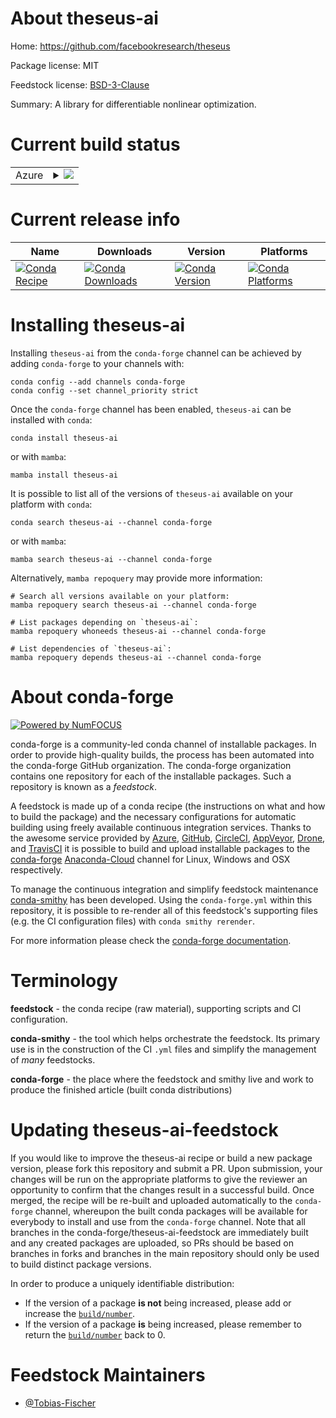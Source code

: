 About theseus-ai
================

Home: https://github.com/facebookresearch/theseus

Package license: MIT

Feedstock license: [BSD-3-Clause](https://github.com/conda-forge/theseus-ai-feedstock/blob/main/LICENSE.txt)

Summary: A library for differentiable nonlinear optimization.

Current build status
====================


<table>
    
  <tr>
    <td>Azure</td>
    <td>
      <details>
        <summary>
          <a href="https://dev.azure.com/conda-forge/feedstock-builds/_build/latest?definitionId=18371&branchName=main">
            <img src="https://dev.azure.com/conda-forge/feedstock-builds/_apis/build/status/theseus-ai-feedstock?branchName=main">
          </a>
        </summary>
        <table>
          <thead><tr><th>Variant</th><th>Status</th></tr></thead>
          <tbody><tr>
              <td>linux_64_cuda_compiler_version11.2cxx_compiler_version10python3.10.____cpython</td>
              <td>
                <a href="https://dev.azure.com/conda-forge/feedstock-builds/_build/latest?definitionId=18371&branchName=main">
                  <img src="https://dev.azure.com/conda-forge/feedstock-builds/_apis/build/status/theseus-ai-feedstock?branchName=main&jobName=linux&configuration=linux%20linux_64_cuda_compiler_version11.2cxx_compiler_version10python3.10.____cpython" alt="variant">
                </a>
              </td>
            </tr><tr>
              <td>linux_64_cuda_compiler_version11.2cxx_compiler_version10python3.8.____cpython</td>
              <td>
                <a href="https://dev.azure.com/conda-forge/feedstock-builds/_build/latest?definitionId=18371&branchName=main">
                  <img src="https://dev.azure.com/conda-forge/feedstock-builds/_apis/build/status/theseus-ai-feedstock?branchName=main&jobName=linux&configuration=linux%20linux_64_cuda_compiler_version11.2cxx_compiler_version10python3.8.____cpython" alt="variant">
                </a>
              </td>
            </tr><tr>
              <td>linux_64_cuda_compiler_version11.2cxx_compiler_version10python3.9.____cpython</td>
              <td>
                <a href="https://dev.azure.com/conda-forge/feedstock-builds/_build/latest?definitionId=18371&branchName=main">
                  <img src="https://dev.azure.com/conda-forge/feedstock-builds/_apis/build/status/theseus-ai-feedstock?branchName=main&jobName=linux&configuration=linux%20linux_64_cuda_compiler_version11.2cxx_compiler_version10python3.9.____cpython" alt="variant">
                </a>
              </td>
            </tr><tr>
              <td>linux_64_cuda_compiler_versionNonecxx_compiler_version11python3.10.____cpython</td>
              <td>
                <a href="https://dev.azure.com/conda-forge/feedstock-builds/_build/latest?definitionId=18371&branchName=main">
                  <img src="https://dev.azure.com/conda-forge/feedstock-builds/_apis/build/status/theseus-ai-feedstock?branchName=main&jobName=linux&configuration=linux%20linux_64_cuda_compiler_versionNonecxx_compiler_version11python3.10.____cpython" alt="variant">
                </a>
              </td>
            </tr><tr>
              <td>linux_64_cuda_compiler_versionNonecxx_compiler_version11python3.8.____cpython</td>
              <td>
                <a href="https://dev.azure.com/conda-forge/feedstock-builds/_build/latest?definitionId=18371&branchName=main">
                  <img src="https://dev.azure.com/conda-forge/feedstock-builds/_apis/build/status/theseus-ai-feedstock?branchName=main&jobName=linux&configuration=linux%20linux_64_cuda_compiler_versionNonecxx_compiler_version11python3.8.____cpython" alt="variant">
                </a>
              </td>
            </tr><tr>
              <td>linux_64_cuda_compiler_versionNonecxx_compiler_version11python3.9.____cpython</td>
              <td>
                <a href="https://dev.azure.com/conda-forge/feedstock-builds/_build/latest?definitionId=18371&branchName=main">
                  <img src="https://dev.azure.com/conda-forge/feedstock-builds/_apis/build/status/theseus-ai-feedstock?branchName=main&jobName=linux&configuration=linux%20linux_64_cuda_compiler_versionNonecxx_compiler_version11python3.9.____cpython" alt="variant">
                </a>
              </td>
            </tr><tr>
              <td>osx_64_python3.10.____cpython</td>
              <td>
                <a href="https://dev.azure.com/conda-forge/feedstock-builds/_build/latest?definitionId=18371&branchName=main">
                  <img src="https://dev.azure.com/conda-forge/feedstock-builds/_apis/build/status/theseus-ai-feedstock?branchName=main&jobName=osx&configuration=osx%20osx_64_python3.10.____cpython" alt="variant">
                </a>
              </td>
            </tr><tr>
              <td>osx_64_python3.8.____cpython</td>
              <td>
                <a href="https://dev.azure.com/conda-forge/feedstock-builds/_build/latest?definitionId=18371&branchName=main">
                  <img src="https://dev.azure.com/conda-forge/feedstock-builds/_apis/build/status/theseus-ai-feedstock?branchName=main&jobName=osx&configuration=osx%20osx_64_python3.8.____cpython" alt="variant">
                </a>
              </td>
            </tr><tr>
              <td>osx_64_python3.9.____cpython</td>
              <td>
                <a href="https://dev.azure.com/conda-forge/feedstock-builds/_build/latest?definitionId=18371&branchName=main">
                  <img src="https://dev.azure.com/conda-forge/feedstock-builds/_apis/build/status/theseus-ai-feedstock?branchName=main&jobName=osx&configuration=osx%20osx_64_python3.9.____cpython" alt="variant">
                </a>
              </td>
            </tr>
          </tbody>
        </table>
      </details>
    </td>
  </tr>
</table>

Current release info
====================

| Name | Downloads | Version | Platforms |
| --- | --- | --- | --- |
| [![Conda Recipe](https://img.shields.io/badge/recipe-theseus--ai-green.svg)](https://anaconda.org/conda-forge/theseus-ai) | [![Conda Downloads](https://img.shields.io/conda/dn/conda-forge/theseus-ai.svg)](https://anaconda.org/conda-forge/theseus-ai) | [![Conda Version](https://img.shields.io/conda/vn/conda-forge/theseus-ai.svg)](https://anaconda.org/conda-forge/theseus-ai) | [![Conda Platforms](https://img.shields.io/conda/pn/conda-forge/theseus-ai.svg)](https://anaconda.org/conda-forge/theseus-ai) |

Installing theseus-ai
=====================

Installing `theseus-ai` from the `conda-forge` channel can be achieved by adding `conda-forge` to your channels with:

```
conda config --add channels conda-forge
conda config --set channel_priority strict
```

Once the `conda-forge` channel has been enabled, `theseus-ai` can be installed with `conda`:

```
conda install theseus-ai
```

or with `mamba`:

```
mamba install theseus-ai
```

It is possible to list all of the versions of `theseus-ai` available on your platform with `conda`:

```
conda search theseus-ai --channel conda-forge
```

or with `mamba`:

```
mamba search theseus-ai --channel conda-forge
```

Alternatively, `mamba repoquery` may provide more information:

```
# Search all versions available on your platform:
mamba repoquery search theseus-ai --channel conda-forge

# List packages depending on `theseus-ai`:
mamba repoquery whoneeds theseus-ai --channel conda-forge

# List dependencies of `theseus-ai`:
mamba repoquery depends theseus-ai --channel conda-forge
```


About conda-forge
=================

[![Powered by
NumFOCUS](https://img.shields.io/badge/powered%20by-NumFOCUS-orange.svg?style=flat&colorA=E1523D&colorB=007D8A)](https://numfocus.org)

conda-forge is a community-led conda channel of installable packages.
In order to provide high-quality builds, the process has been automated into the
conda-forge GitHub organization. The conda-forge organization contains one repository
for each of the installable packages. Such a repository is known as a *feedstock*.

A feedstock is made up of a conda recipe (the instructions on what and how to build
the package) and the necessary configurations for automatic building using freely
available continuous integration services. Thanks to the awesome service provided by
[Azure](https://azure.microsoft.com/en-us/services/devops/), [GitHub](https://github.com/),
[CircleCI](https://circleci.com/), [AppVeyor](https://www.appveyor.com/),
[Drone](https://cloud.drone.io/welcome), and [TravisCI](https://travis-ci.com/)
it is possible to build and upload installable packages to the
[conda-forge](https://anaconda.org/conda-forge) [Anaconda-Cloud](https://anaconda.org/)
channel for Linux, Windows and OSX respectively.

To manage the continuous integration and simplify feedstock maintenance
[conda-smithy](https://github.com/conda-forge/conda-smithy) has been developed.
Using the ``conda-forge.yml`` within this repository, it is possible to re-render all of
this feedstock's supporting files (e.g. the CI configuration files) with ``conda smithy rerender``.

For more information please check the [conda-forge documentation](https://conda-forge.org/docs/).

Terminology
===========

**feedstock** - the conda recipe (raw material), supporting scripts and CI configuration.

**conda-smithy** - the tool which helps orchestrate the feedstock.
                   Its primary use is in the construction of the CI ``.yml`` files
                   and simplify the management of *many* feedstocks.

**conda-forge** - the place where the feedstock and smithy live and work to
                  produce the finished article (built conda distributions)


Updating theseus-ai-feedstock
=============================

If you would like to improve the theseus-ai recipe or build a new
package version, please fork this repository and submit a PR. Upon submission,
your changes will be run on the appropriate platforms to give the reviewer an
opportunity to confirm that the changes result in a successful build. Once
merged, the recipe will be re-built and uploaded automatically to the
`conda-forge` channel, whereupon the built conda packages will be available for
everybody to install and use from the `conda-forge` channel.
Note that all branches in the conda-forge/theseus-ai-feedstock are
immediately built and any created packages are uploaded, so PRs should be based
on branches in forks and branches in the main repository should only be used to
build distinct package versions.

In order to produce a uniquely identifiable distribution:
 * If the version of a package **is not** being increased, please add or increase
   the [``build/number``](https://docs.conda.io/projects/conda-build/en/latest/resources/define-metadata.html#build-number-and-string).
 * If the version of a package **is** being increased, please remember to return
   the [``build/number``](https://docs.conda.io/projects/conda-build/en/latest/resources/define-metadata.html#build-number-and-string)
   back to 0.

Feedstock Maintainers
=====================

* [@Tobias-Fischer](https://github.com/Tobias-Fischer/)

